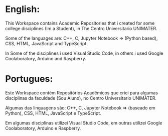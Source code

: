 English:
===============================================================================================================================================

This Workspace contains Academic Repositories that i created for some college disciplines (Im a Student), in The Centro Universitario UNIMATER.

Some of the languages are: C++, C, Jupyter Notebook => (Python based), CSS, HTML, JavaScript and TypeScript.

In Some of the disciplines i used Visual Studio Code, in others i used Google Coolaboratory, Arduino and Raspberry.                            
                                                                                                                                                 
Portugues:                                                                                                                                      
===============================================================================================================================================

Este Workspace contém Repositórios Acadêmicos que criei para algumas disciplinas da faculdade (Sou Aluno), no Centro Universitario UNIMATER.

Algumas das linguagens são: C++, C, Jupyter Notebook => (baseado em Python), CSS, HTML, JavaScript e TypeScript.

Em algumas disciplinas utilizei Visual Studio Code, em outras utilizei Google Coolaboratory, Arduino e Raspberry.